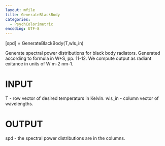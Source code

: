 ```yaml
---
layout: mfile
title: GenerateBlackBody
categories:
  - PsychColorimetric
encoding: UTF-8
---
```


[spd] = GenerateBlackBody(T,wls\_in)

Generate spectral power distributions for black body radiators.
Generated according to formula in W+S, pp. 11-12.
We compute output as radiant exitance in units of W m-2 nm-1.

# INPUT
  T - row vector of desired temperaturs in Kelvin.
  wls\_in - column vector of wavelengths.

# OUTPUT
  spd - the spectral power distributions are in the columns.